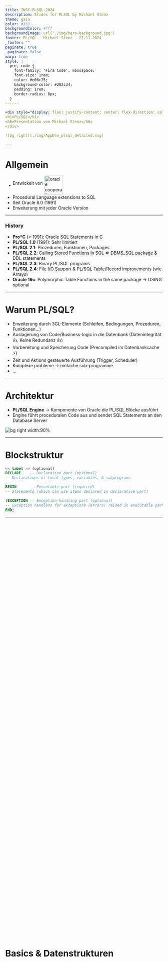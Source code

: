 ```yaml
---
title: INSY-PLSQL-2024
description: Slides for PLSQL by Michael Stenz
theme: gaia
color: #333
backgroundColor: #fff
backgroundImage: url('./img/hero-background.jpg')
footer: PL/SQL - Michael Stenz - 27.11.2024
_footer: ""
paginate: true
_paginate: false
marp: true
style: |
  pre, code {
    font-family: 'Fira Code', monospace;
    font-size: 1rem;
    color: #e06c75;
    background-color: #282c34;
    padding: 1rem;
    border-radius: 8px;
  }
------

<div style="display: flex; justify-content: center; flex-direction: column; height: 70%">
<h1>PL/SQL</h1>
<h6>Presentation von Michael Stenz</h6>
</div>

![bg right](./img/AppDev_plsql_detailed.svg)

---
```


# Allgemein
<ul>
    <li style="display: flex; align-items: center; list-style: none; position: relative;">
        <span style="position: absolute; left: -0.95em;">•</span>
        <p style="margin-top: 0">Entwickelt von </p>
        <img src="./img/oracle-logo-01.png" alt="oracle cooperation" style="height: 60px; margin-left: 5px;">
    </li>
    <li>Procedural Language extensions to SQL</li>
    <li>Seit Oracle 6.0 (1991)</li>
    <li>Erweiterung mit jeder Oracle Version</li>
</ul>

---

### History

- **Pro*C** (< 1991): Oracle SQL Statements in C
- **PL/SQL 1.0** (1991): Sehr limitiert
- **PL/SQL 2.1**: Prozeduren, Funktionen, Packages
- **PL/SQL 2.2**: Calling Stored Functions in SQL => DBMS_SQL package & DDL statements
- **PL/SQL 2.3**: Binary PL/SQL programs
- **PL/SQL 2.4**: File I/O Support & PL/SQL Table/Record improvements (wie Arrays)
- **Oracle 19c**: Polymorphic Table Functions in the same package -> USING optional

---

# Warum PL/SQL?

- Erweiterung durch 3GL-Elemente (Schleifen, Bedingungen, Prozeduren, Funktionen...)
- Auslagerung von Code/Business-logic in die Datenbank (Datenintegrität 👍, Keine Redundanz 👍)
- Vorbereitung und Speicherung Code (Precompiled im Datenbankcache ⚡)
- Zeit und Aktions gesteuerte Ausführung (Trigger, Scheduler)
- Komplexe probleme -> einfache sub-programme
- ...

---

# Architektur

- **PL/SQL Engine** -> Komponente von Oracle die PL/SQL Blöcke ausführt
- Engine führt proceduralen Code aus und sendet SQL Statements an den Database Server

![bg right width:90%](./img/plsql-enviroment.gif)

---

# Blockstruktur

```sql
<< label >> (optional)
DECLARE    -- Declarative part (optional)
-- Declarations of local types, variables, & subprograms

BEGIN      -- Executable part (required)
-- Statements (which can use items declared in declarative part)

[EXCEPTION -- Exception-handling part (optional)
-- Exception handlers for exceptions (errors) raised in executable part]
END;
```

---

<div style="display: flex; justify-content: center; flex-direction: column; height: 70%">
<h1>Basics & Datenstrukturen</h1>
</div>

---

# Blockstruktur
Anonymer Block (nicht benannt)
```sql
BEGIN
-- Statements
END;
```
---

# Blockstruktur
Lokale Prozedur (nur innerhalb des Blocks)
```sql
DECLARE
    PROCEDURE my_proc IS
    BEGIN
        -- Statements
    END;
BEGIN
    my_proc; -- Nur innerhalb des Blocks aufrufbar
END;
```
---

# Blockstruktur
Stored Procedure (in DB gespeichert)
```sql
CREATE OR REPLACE PROCEDURE my_proc IS
BEGIN
    -- Statements
END;
```
---

# Variablen

```sql
identifier [CONSTANT] datentyp [NOT NULL] [:= | DEFAULT ausdruck]
```
```sql
DECLARE
  emp_count NUMBER(3) := 0;
  part_no NUMBER(4);
  in_stock BOOLEAN;
BEGIN
    select count(*) into emp_count from emp; --Variablen mittels statements zuweisen
END;
```

---

# %Type
Datentyp einer Spalte oder Variable
Verhindert Probleme bei Änderungen
```sql
DECLARE
  v_name emp.e_vname%TYPE
  n_name.emp.e_nname%TYPE
  tmpstr v_name%TYPE
BEGIN
```
[DEMO](./demos/type_demo.sql)

---

# %RowType
Datentyp einer Zeile einer Tabelle (Cursor)
```sql
DECLARE
    dept_row dept%ROWTYPE; 
BEGIN
    SELECT * INTO dept_row FROM dept WHERE deptno = 10;
END;
```

---

# Records

Kann mehrere Variablen verschiedener Datentypen speichern
Deklaration mit %ROWTYPE oder explizit
    
![bg right width:100% 90](./img/plsql-record.gif)

---

# Datentypen

- SQL Types + PL/SQL Types <!-- PL/SQL Datentypen und SQL Datentypen -->
  - z.B BOOLEAN (Demo)
- Scalar (können subtypes haben)
- Composite
- Large Object (LOB)

![bg right width:90%](./img/datentypen.png)

<!-- https://docs.oracle.com/html/B28370_05/datatypes.htm -->

---

# Subtype

- Nur subset von von Basis Typ

```sql
SUBTYPE subtype_name IS base_type 
    { precision [, scale ] | RANGE low_value .. high_value } [ NOT NULL ]
```

[DEMO](./demos/subtype_demo.sql)

---

<div style="display: flex; justify-content: center; flex-direction: column; height: 70%">
<h1>Kontrollstrukturen</h1>
</div>

---

# IF-THEN-ELSIF
Klassische verzweigungen
```sql
IF <condition1> THEN
  <sequence_of_statements1>
ELSIF <condition2> THEN
  <sequence_of_statements2>
ELSE
  <sequence_of_statements3>
END IF;
```

---

# CASE
Vergleichbar mit IF-ELSE - wird effizienter ausgeführt. <br>Hierbei wird der selector verwendet anstatt bool'schen Ausdrücken
```sql
CASE selector
  WHEN expression1 THEN
    sequence_of_statements1;
  WHEN expression2 THEN
    sequence_of_statements2;
  ...
  [ELSE
    sequence_of_statementsN;]
END CASE;
```

---

# Searched CASE
Ohne Selector
```sql
CASE
  WHEN grade = 'A' THEN dbms_output.put_line('Excellent');
  WHEN grade = 'B' THEN dbms_output.put_line('Very Good');
  WHEN grade = 'C' THEN dbms_output.put_line('Good');
  WHEN grade = 'D' THEN dbms_output.put_line('Fair');
  WHEN grade = 'F' THEN dbms_output.put_line('Poor');
  ELSE dbms_output.put_line('Invalid grade');
END CASE;
```

---

# Case als Ausdruck
```sql
grade := CASE
  WHEN score >= 90 THEN 'A'
  WHEN score >= 80 THEN 'B'
  WHEN score >= 70 THEN 'C'
  WHEN score >= 60 THEN 'D'
  ELSE 'F'
END;
```

---

# Loop
Endlosschleife<br>
Benötigt **EXIT;** statement zum beenden.
```sql
LOOP
    -- statements
    EXIT WHEN <condition>; -- Gleich wie If-Then EXIT;
END LOOP;
```

---

# Benennung von Schleifen
Schleifen können benennt werden um mit **EXIT** oder **CONTINUE** gezielt zu springen.
```sql
<<loop1>>
FOR i IN 1..10 LOOP
  <<loop2>>
  FOR j IN 1..10 LOOP
    EXIT loop1 WHEN <condition>;
  END loop;
END loop;
```

---

# While
```sql
WHILE <condition> LOOP
    -- statements
END LOOP;
```

---

# For-Loop
Die zähler variable ist ein Integer, und muss nicht deklariert werden. 
```sql
[<<loop_name>>]
FOR <counter> IN [REVERSE] <lower_bound>..<higher_bound> LOOP 
  <sequence_of_statements> -- Counter kann innerhalb des loops nicht zugewiesen werden.
END LOOP;
```

```sql
FOR i IN 1..10 LOOP
  dbms_output.put_line(i);
END LOOP;
```

---

<div style="display: flex; justify-content: center; flex-direction: column; height: 70%">
<h1>Cursors</h1>
</div>

---

# Cursor

Ein Cursor verwaltet den Zugriff auf einen Datensatz (ergebnis eines Select-Statements)
- 2 Arten:
  - Implitit: DML-Statements die nur eine Zeile returnen
  - Explicit: Queries die mehrere Zeilen returnen
---

# Cursor

- PL/SQL öffnet einen Cursor
- SQL-Statement wird ausgeführt
- PL/SQL schließt den Cursor
- Variable für current row

![bg right:60% 95%](./img/cursor.png)

---

# Cursor
```sql
DECLARE
  CURSOR c1 IS SELECT ename, job FROM emp;
    my_ename emp.ename%TYPE;
    my_job emp.job%TYPE;
BEGIN
  OPEN c1; -- ???
  -- ???
  FETCH c1 INTO my_ename, my_job;
  CLOSE c1; -- ???
END;
```
---

# Cursor
```sql
DECLARE
  CURSOR c1 IS SELECT ename, job FROM emp;
    my_ename emp.ename%TYPE;
    my_job emp.job%TYPE;
BEGIN
  OPEN c1; -- Führt das Select-Statement aus
  -- ???
  FETCH c1 INTO my_ename, my_job; 
  CLOSE c1; -- ???
END;
```
---

# Cursor
```sql
DECLARE
  CURSOR c1 IS SELECT ename, job FROM emp;
    my_ename emp.ename%TYPE;
    my_job emp.job%TYPE;
BEGIN
  OPEN c1; -- Führt das Select-Statement aus
  -- Setzt Cursor auf nächste Zeile & holt current row aus dem Puffer
  FETCH c1 INTO my_ename, my_job; 
  CLOSE c1; -- ???
END;
```
---

# Cursor
```sql
DECLARE
  CURSOR c1 IS SELECT ename, job FROM emp;
    my_ename emp.ename%TYPE;
    my_job emp.job%TYPE;
BEGIN
  OPEN c1; -- Führt das Select-Statement aus
  -- Setzt Cursor auf nächste Zeile & holt current row aus dem Puffer
  FETCH c1 INTO my_ename, my_job;
  CLOSE c1; -- Schließt den Cursor
END;
```
---

# Cursor mit Parameter

```sql
DECLARE
CURSOR c_product (low_price NUMBER, high_price NUMBER)
    IS
        SELECT *
        FROM products
        WHERE price BETWEEN low_price AND high_price;
  BEGIN
    OPEN c_product(100, 200);
    -- Statements
    CLOSE c_product;
END;
```

---

# Wichtige Cursor Attribute
Attribut | return type |                  Amount                   
-----|-------------|:-----------------------------------------:
%FOUND | Booolean    | Wenn letztes Fetch eine Zeile Zurückgiebt |
%NOTFOUND | Boolean     |                 Gegenteil                 |
%ISOPEN | Boolean     |       Ob der Cursor noch offen ist        |
%ROWCOUNT | number      |         Anzahl an gefetchten Rows         |

---

# Cursor-FOR-Loop
Automatisches offnen, fetchen, schließen und loopen
```sql
DECLARE
    CURSOR c1 IS SELECT ename, job FROM emp;
BEGIN
    FOR emp_rec IN c1 LOOP
        dbms_output.put_line(emp_rec.ename || ' ' || emp_rec.job);
    END LOOP;
END;
```

---

<div style="display: flex; justify-content: center; flex-direction: column; height: 70%">
<h1>Procedures, Functions, Package, Trigger, Jobs...</h1>
</div>

---

### Gruppen

- Aufrufgesteuert 
  * Procedure -> Kein Rückgabewert
  * Function -> Rückgabewert
- Aktionsgesteuert
  * Trigger -> durch DML, DDL oder DB operations "getriggergt"
- Zeitgesteuert
  * Jobs -> Zeitgesteuerte Aufgaben
<!-- - Packages -> Sammlung von Prozeduren, Funktionen, Variablen, Cursor, Exceptions
-->
---

### Procedures
- Kein Rückgabewert + Kann Parameter haben
- Mittels **CALL**, **EXEC** oder **anonymen Block** aufrufbar (**ACHTUNG**: EXEC funktioniert nur in SQL\*Plus oder SQL Developer)
```sql
CREATE [OR REPLACE] PROCEDURE proc_name [(param_list)] IS
  [lokale Deklarationen]
BEGIN
  ...
[EXCEPTION]
END;
```

---

### Functions
- Rückgabewert + Kann Parameter haben
- Mittels **SELECT** oder **PL/SQL** aufrufbar
- Keine DML-Statements (müssen als procedure definiert werden)
```sql
CREATE [OR REPLACE] FUNCTION func_name [(param_list)] RETURN datatype IS
  [lokale Variablen]
BEGIN
  ...
RETURN var_name; -- für Rückgabewert
[EXCEPTION]
END [func_name]
```

---

# Demo - Fibonacci

[DEMO](./demos/function_procedure_example.sql)

---

# Parameter
**Syntax**: \<name> \<modus> \<datentyp>
**Typen**: Grundtypen ohne Größenangaben
**Modi**:
| Mode | Description |
|:------|-------------|
| IN   | übergibt den Wert (call by value)   |
| OUT  | gibt Werte von einer Prozedur zurück (call by reference) |
| IN OUT | übergibt den Wert und kann geändert werden (call by reference) |

---

#### IN/OUT Example

```sql
CREATE OR REPLACE PROCEDURE format_phone
           (p_phone_no IN OUT VARCHAR2 ) IS
BEGIN
          p_phone_no := '('  || SUBSTR (p_phone_no,1,3) ||
                        ') ' || SUBSTR (p_phone_no,4,3) ||
                        '-'  || SUBSTR (p_phone_no,7);
END format_phone;
---------
DECLARE
  v_phone_no VARCHAR2(10) := '+431234567';
BEGIN
  format_phone(v_phone_no);
  DBMS_OUTPUT.PUT_LINE(v_phone_no); -- (+43) 123-4567
END;
```

---

# Trigger

- Auf Schema oder Datenbank Ebene
- Vor oder Nach DDL/DML-Statements oder DB-operationen
- Nutzvoll für:
  - Logging
  - Datenintegrität
  - Automatisierung (z.B. Berechnungen)
  - ...

---

# Trigger Syntax

![bg height:450](./img/create_trigger.gif)


---

# Jobs
Code in Zeitintervallen, Daten... ausführen
Signatur:
```sql
DBMS_JOB.SUBMIT( 
   job       OUT BINARY_INTEGER,
   what      IN  VARCHAR2,
   next_date IN  DATE DEFAULT sysdate,
   interval  IN  VARCHAR2 DEFAULT 'null',
   no_parse  IN  BOOLEAN DEFAULT FALSE,
   instance  IN  BINARY_INTEGER DEFAULT any_instance,
   force     IN  BOOLEAN DEFAULT FALSE
);
```

---

# Packages

- Sammlung von Typen, Stored-Procedures, Stored-Functions
- Wie Klassen in Java
- **Package Specification** (Interface) und **Package Body** (Implementation)
- Modularität slides.md:586👍, Datenkapselung 👍, Performance 👍...

---

# Package - Struktur
1. Public Variables
2. Public Procedures
3. Private Procedures
4. Private Variables
5. Local Variables

![bg right width:90%](./img/package.png)

---

# Package - Syntax

Spezifikation
```sql
CREATE [OR REPLACE] PACKAGE <package_name>
IS | AS --Synonym
  öffentliche typ- und object-deklarationen,
  unterprogramm-spezifikationen
END <package_name>;
```

---

# Package - Syntax

Body
```sql
CREATE [OR REPLACE] PACKAGE BODY <package_name>
IS | AS
  öffentliche typ- und object-deklarationen,
  unterprogramm-spezifikationen
END package_name;
```

---

<div style="display: flex; justify-content: center; flex-direction: column; height: 70%">
<h1>Exceptions/Errors</h1>
</div>

---

# Exceptions

- Named system exceptions (z.B. siehe Image)
- Unnamed system exceptions
- Named programmer defined exceptions
- Unnamed programmer defined exceptions

![bg right:29% height:90%](./img/exceptions.png)

---

# Benutzerdefinierte Exceptions

Error_Number muss im Bereich von –20000 bis –20999 liegen

```sql
Raise_Application_Error (Error_Number,Error_Text,[Keep_Error_Stack])
```

---

# Catch Exceptions

Exceptions können im **Exception** Block gefangen werden
**SQLCODE**/**SQLERRM** geben den letzten Fehlermessage/code zurück

```sql
...
EXCEPTION
  WHEN exception_name1 THEN –– handler sequence_of_statements1
  WHEN exception_name2 THEN –– another handler sequence_of_statements2
  ...
  WHEN OTHERS THEN –– optional handler sequence_of_statements3
END;
```

---

```sql



BEGIN
    DBMS_OUTPUT.PUT_LINE(' _________  ___  ___  ________  ________   ___  __             ___    ___ ________  ___  ___     ');
    DBMS_OUTPUT.PUT_LINE('|\___   ___\\  \|\  \|\   __  \|\   ___  \|\  \|\  \          |\  \  /  /|\   __  \|\  \|\  \    ');
    DBMS_OUTPUT.PUT_LINE('\|___ \  \_\ \  \\\  \ \  \|\  \ \  \\ \  \ \  \/  /|_        \ \  \/  / | \  \|\  \ \  \\\  \   ');   
    DBMS_OUTPUT.PUT_LINE('     \ \  \ \ \   __  \ \   __  \ \  \\ \  \ \   ___  \        \ \    / / \ \  \\\  \ \  \\\  \  ');   
    DBMS_OUTPUT.PUT_LINE('      \ \  \ \ \  \ \  \ \  \ \  \ \  \\ \  \ \  \\ \  \        \/  /  /   \ \  \\\  \ \  \\\  \ ');   
    DBMS_OUTPUT.PUT_LINE('       \ \__\ \ \__\ \__\ \__\ \__\ \__\\ \__\ \__\\ \__\     __/  / /      \ \_______\ \_______\');   
    DBMS_OUTPUT.PUT_LINE('        \|__|  \|__|\|__|\|__|\|__|\|__| \|__|\|__| \|__|    |\___/ /        \|_______|\|_______|');   
    DBMS_OUTPUT.PUT_LINE('                                                              \|___|/                            ');
    
    DBMS_OUTPUT.PUT_LINE('                 ________  ___               ___ ________  ________  ___                         ');
    DBMS_OUTPUT.PUT_LINE('                 \   __  \|\  \             /  /|\   ____\|\   __  \|\  \                        ');
    DBMS_OUTPUT.PUT_LINE('                  \  \|\  \ \  \           /  //\ \  \___|\ \  \|\  \ \  \                       ');
    DBMS_OUTPUT.PUT_LINE('                 \ \   ____\ \  \         /  //  \ \_____  \ \  \\\  \ \  \                      ');
    DBMS_OUTPUT.PUT_LINE('                  \ \  \___|\ \  \____   /  //    \|____|\  \ \  \\\  \ \  \____                 ');
    DBMS_OUTPUT.PUT_LINE('                   \ \__\    \ \_______\/_ //       ____\_\  \ \_____  \ \_______\               ');
    DBMS_OUTPUT.PUT_LINE('                    \|__|     \|_______|__|/       |\_________\|___| \__\|_______|               ');
    DBMS_OUTPUT.PUT_LINE('                                                   \|_________|     \|__|                        ');
END;




```
---

# Quellen
- https://www.oracle.com/database/technologies/appdev/plsql.html
- https://docs.oracle.com/
- [PL/SQL Basicscriptum - Mag. Johannes Tumfart](PLSQL-Skript.pdf)
- [Einführung PL/SQL - Mag. Johannes Tumfart](EinführungPLSQL.pdf)
